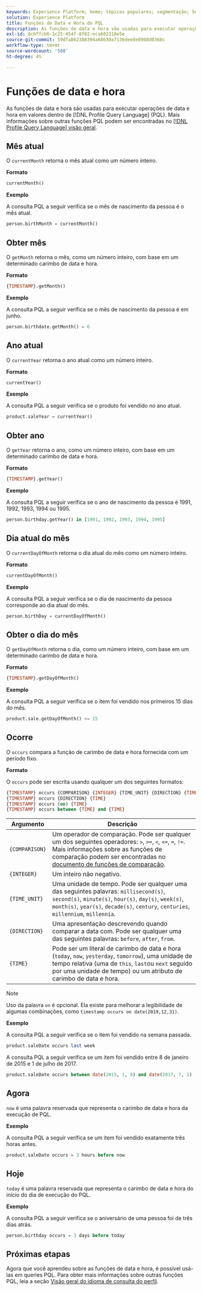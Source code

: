 ```yaml
---
keywords: Experience Platform; home; tópicos populares; segmentação; Segmentação; Serviço de Segmentação; pql; PQL; Idioma de Consulta de Perfil; funções de data e hora; funções de data e hora; datetime; data; hora;
solution: Experience Platform
title: Funções de Data e Hora do PQL
description: As funções de data e hora são usadas para executar operações de data e hora em valores dentro do PQL (Profile Query Language).
exl-id: 8cbffcb6-1c25-454f-8f02-eca602318e5e
source-git-commit: 59dfa862388394a68630a7136dee8e8988d0368c
workflow-type: tm+mt
source-wordcount: '508'
ht-degree: 4%

---
```


# Funções de data e hora

As funções de data e hora são usadas para executar operações de data e hora em valores dentro de [!DNL Profile Query Language] (PQL). Mais informações sobre outras funções PQL podem ser encontradas no [[!DNL Profile Query Language] visão geral](./overview.md).

## Mês atual

O `currentMonth` retorna o mês atual como um número inteiro.

**Formato**

```sql
currentMonth()
```

**Exemplo**

A consulta PQL a seguir verifica se o mês de nascimento da pessoa é o mês atual.

```sql
person.birthMonth = currentMonth()
```

## Obter mês

O `getMonth` retorna o mês, como um número inteiro, com base em um determinado carimbo de data e hora.

**Formato**

```sql
{TIMESTAMP}.getMonth()
```

**Exemplo**

A consulta PQL a seguir verifica se o mês de nascimento da pessoa é em junho.

```sql
person.birthdate.getMonth() = 6
```

## Ano atual

O `currentYear` retorna o ano atual como um número inteiro.

**Formato**

```sql
currentYear()
```

**Exemplo**

A consulta PQL a seguir verifica se o produto foi vendido no ano atual.

```sql
product.saleYear = currentYear()
```

## Obter ano

O `getYear` retorna o ano, como um número inteiro, com base em um determinado carimbo de data e hora.

**Formato**

```sql
{TIMESTAMP}.getYear()
```

**Exemplo**

A consulta PQL a seguir verifica se o ano de nascimento da pessoa é 1991, 1992, 1993, 1994 ou 1995.

```sql
person.birthday.getYear() in [1991, 1992, 1993, 1994, 1995]
```

## Dia atual do mês

O `currentDayOfMonth` retorna o dia atual do mês como um número inteiro.

**Formato**

```sql
currentDayOfMonth()
```

**Exemplo**

A consulta PQL a seguir verifica se o dia de nascimento da pessoa corresponde ao dia atual do mês.

```sql
person.birthDay = currentDayOfMonth()
```

## Obter o dia do mês

O `getDayOfMonth` retorna o dia, como um número inteiro, com base em um determinado carimbo de data e hora.

**Formato**

```sql
{TIMESTAMP}.getDayOfMonth()
```

**Exemplo**

A consulta PQL a seguir verifica se o item foi vendido nos primeiros 15 dias do mês.

```sql
product.sale.getDayOfMonth() <= 15
```

## Ocorre

O `occurs` compara a função de carimbo de data e hora fornecida com um período fixo.

**Formato**

O `occurs` pode ser escrita usando qualquer um dos seguintes formatos:

```sql
{TIMESTAMP} occurs {COMPARISON} {INTEGER} {TIME_UNIT} {DIRECTION} {TIME}
{TIMESTAMP} occurs {DIRECTION} {TIME}
{TIMESTAMP} occurs (on) {TIME}
{TIMESTAMP} occurs between {TIME} and {TIME}
```

| Argumento | Descrição |
| --------- | ----------- |
| `{COMPARISON}` | Um operador de comparação. Pode ser qualquer um dos seguintes operadores: `>`, `>=`, `<`, `<=`, `=`, `!=`. Mais informações sobre as funções de comparação podem ser encontradas no [documento de funções de comparação](./comparison-functions.md). |
| `{INTEGER}` | Um inteiro não negativo. |
| `{TIME_UNIT}` | Uma unidade de tempo. Pode ser qualquer uma das seguintes palavras: `millisecond(s)`, `second(s)`, `minute(s)`, `hour(s)`, `day(s)`, `week(s)`, `month(s)`, `year(s)`, `decade(s)`, `century`, `centuries`, `millennium`, `millennia`. |
| `{DIRECTION}` | Uma apresentação descrevendo quando comparar a data com. Pode ser qualquer uma das seguintes palavras: `before`, `after`, `from`. |
| `{TIME}` | Pode ser um literal de carimbo de data e hora (`today`, `now`, `yesterday`, `tomorrow`), uma unidade de tempo relativa (uma de `this`, `last`ou `next` seguido por uma unidade de tempo) ou um atributo de carimbo de data e hora. |

>[!NOTE]
>
>Uso da palavra `on` é opcional. Ela existe para melhorar a legibilidade de algumas combinações, como `timestamp occurs on date(2019,12,31)`.

**Exemplo**

A consulta PQL a seguir verifica se o item foi vendido na semana passada.

```sql
product.saleDate occurs last week
```

A consulta PQL a seguir verifica se um item foi vendido entre 8 de janeiro de 2015 e 1 de julho de 2017.

```sql
product.saleDate occurs between date(2015, 1, 8) and date(2017, 7, 1)
```

## Agora

`now` é uma palavra reservada que representa o carimbo de data e hora da execução de PQL.

**Exemplo**

A consulta PQL a seguir verifica se um item foi vendido exatamente três horas antes.

```sql
product.saleDate occurs = 3 hours before now
```

## Hoje

`today` é uma palavra reservada que representa o carimbo de data e hora do início do dia de execução do PQL.

**Exemplo**

A consulta PQL a seguir verifica se o aniversário de uma pessoa foi de três dias atrás.

```sql
person.birthday occurs = 3 days before today
```

## Próximas etapas

Agora que você aprendeu sobre as funções de data e hora, é possível usá-las em queries PQL. Para obter mais informações sobre outras funções PQL, leia a seção [Visão geral do idioma de consulta do perfil](./overview.md).
